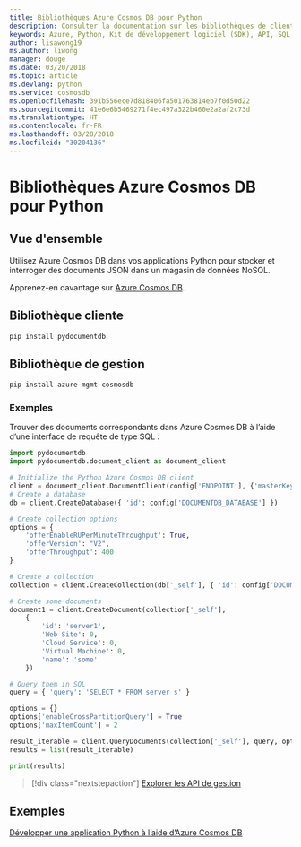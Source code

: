 ```yaml
---
title: Bibliothèques Azure Cosmos DB pour Python
description: Consulter la documentation sur les bibliothèques de client Python pour Azure Cosmos DB
keywords: Azure, Python, Kit de développement logiciel (SDK), API, SQL, base de données, Postgres, Cosmos DB, NoSQL
author: lisawong19
ms.author: liwong
manager: douge
ms.date: 03/20/2018
ms.topic: article
ms.devlang: python
ms.service: cosmosdb
ms.openlocfilehash: 391b556ece7d818406fa501763814eb7f0d50d22
ms.sourcegitcommit: 41e6e6b5469271f4ec497a322b460e2a2af2c73d
ms.translationtype: HT
ms.contentlocale: fr-FR
ms.lasthandoff: 03/28/2018
ms.locfileid: "30204136"
---
```

# <a name="azure-cosmos-db-libraries-for-python"></a>Bibliothèques Azure Cosmos DB pour Python

## <a name="overview"></a>Vue d'ensemble

Utilisez Azure Cosmos DB dans vos applications Python pour stocker et interroger des documents JSON dans un magasin de données NoSQL.

Apprenez-en davantage sur [Azure Cosmos DB](https://docs.microsoft.com/azure/cosmos-db/introduction).

## <a name="client-library"></a>Bibliothèque cliente
 ```bash
pip install pydocumentdb
 ```

## <a name="management-library"></a>Bibliothèque de gestion
```bash
pip install azure-mgmt-cosmosdb
```

### <a name="example"></a>Exemples

Trouver des documents correspondants dans Azure Cosmos DB à l’aide d’une interface de requête de type SQL :

```python
import pydocumentdb
import pydocumentdb.document_client as document_client

# Initialize the Python Azure Cosmos DB client
client = document_client.DocumentClient(config['ENDPOINT'], {'masterKey': config['MASTERKEY']})
# Create a database
db = client.CreateDatabase({ 'id': config['DOCUMENTDB_DATABASE'] })

# Create collection options
options = {
    'offerEnableRUPerMinuteThroughput': True,
    'offerVersion': "V2",
    'offerThroughput': 400
}

# Create a collection
collection = client.CreateCollection(db['_self'], { 'id': config['DOCUMENTDB_COLLECTION'] }, options)

# Create some documents
document1 = client.CreateDocument(collection['_self'],
    { 
        'id': 'server1',
        'Web Site': 0,
        'Cloud Service': 0,
        'Virtual Machine': 0,
        'name': 'some' 
    })

# Query them in SQL
query = { 'query': 'SELECT * FROM server s' }    

options = {} 
options['enableCrossPartitionQuery'] = True
options['maxItemCount'] = 2

result_iterable = client.QueryDocuments(collection['_self'], query, options)
results = list(result_iterable)

print(results)
```
> [!div class="nextstepaction"]
> [Explorer les API de gestion](/python/api/overview/azure/cosmosdb/management)

## <a name="samples"></a>Exemples

[Développer une application Python à l’aide d’Azure Cosmos DB](https://azure.microsoft.com/resources/samples/azure-cosmos-db-documentdb-python-getting-started/)


